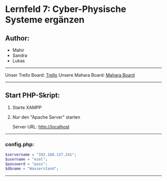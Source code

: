 # Lernfeld 7: Cyber-Physische Systeme ergänzen

## Author:
- Mahir
- Sandra
- Lukas

---

Unser Trello Board: [Trello](https://trello.com/b/tVb39uVL/lf-7-mahir-sandra-lukas)
Unsere Mahara Board: [Mahara Board](https://mahara.itech-bs14.de/group/members.php?id=1378)

---

## Start PHP-Skript:

1. Starte XAMPP
2. Nur den "Apache Server" starten

   Server URL: [http://localhost](http://localhost)

---

### config.php:


```php
$servername = "192.168.137.241";
$username = "esel";
$password = "pass";
$dbname = "Wasserstand";
```

---

